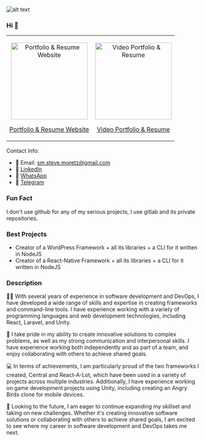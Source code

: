 

![alt text](https://64.media.tumblr.com/tumblr_lr2m4lYdhY1qlr140o1_500.gifv)

### Hi 👋

<table>
  <tr>
    <td>
      <p align="center">
        <a href="https://stevemoretz.github.io/">
          <img src="https://media.licdn.com/dms/image/D4E2DAQHs1I8zvL6mGg/profile-treasury-image-shrink_8192_8192/0/1684434770312?e=1685264400&v=beta&t=bd2OIhvZg3jw_7P3LpqBi0AS7QF1CsDaN7DoQrrvKdE" alt="Portfolio & Resume Website" width="200" height="200">
        </a>
      </p>
      <p align="center"><a href="https://stevemoretz.github.io/">Portfolio & Resume Website</a></p>
    </td>
    <td>
      <p align="center">
        <a href="https://www.youtube.com/watch?v=5lgHLIvFzHo">
          <img src="https://media.licdn.com/dms/image/sync/D4E27AQHVbv9HhPIUVg/articleshare-shrink_800/0/1684434304479?e=1685264400&v=beta&t=vmGaMz3uvG0AXieAwRxWcjtBPxz01LcGwsn0CB3z664" alt="Video Portfolio & Resume" width="200" height="200">
        </a>
      </p>
      <p align="center"><a href="https://www.youtube.com/watch?v=5lgHLIvFzHo">Video Portfolio & Resume</a></p>
    </td>
  </tr>
</table>

Contact Info:
- 📧 Email: [sm.steve.moretz@gmail.com](mailto:sm.steve.moretz@gmail.com?subject=Hello)
- 🔗 [LinkedIn](linkedin.com/in/stevemoretz)
- 📱 [WhatsApp](wa.me/989021308988?text=Hi)
- 💬 [Telegram](t.me/stevemoretz)

### Fun Fact

I don't use github for any of my serious projects, I use gitlab and its private repositories.

### Best Projects

- Creator of a WordPress Framework + all its libraries + a CLI for it written in NodeJS
- Creator of a React-Native Framework + all its libraries + a CLI for it written in NodeJS

### Description

👨‍💻 With several years of experience in software development and DevOps, I have developed a wide range of skills and expertise in creating frameworks and command-line tools. I have experience working with a variety of programming languages and web development technologies, including React, Laravel, and Unity.

🌟 I take pride in my ability to create innovative solutions to complex problems, as well as my strong communication and interpersonal skills. I have experience working both independently and as part of a team, and enjoy collaborating with others to achieve shared goals.

💻 In terms of achievements, I am particularly proud of the two frameworks I created, Central and React-A-Lot, which have been used in a variety of projects across multiple industries. Additionally, I have experience working on game development projects using Unity, including creating an Angry Birds clone for mobile devices.

🚀 Looking to the future, I am eager to continue expanding my skillset and taking on new challenges. Whether it's creating innovative software solutions or collaborating with others to achieve shared goals, I am excited to see where my career in software development and DevOps takes me next.
